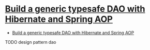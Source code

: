 # [Build a generic typesafe DAO with Hibernate and Spring AOP](https://developer.ibm.com/languages/java/tutorials/j-genericdao/)

- [Build a generic typesafe DAO with Hibernate and Spring AOP](#build-a-generic-typesafe-dao-with-hibernate-and-spring-aop)














TODO design pattern dao